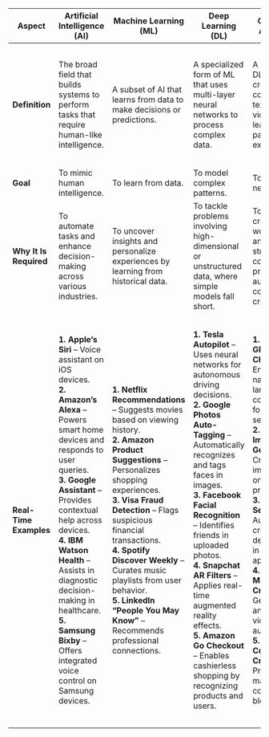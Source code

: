 | Aspect               | Artificial Intelligence (AI) | Machine Learning (ML) | Deep Learning (DL) | Generative AI (GenAI) | Agentic AI |
|----------------------|----------------------------|----------------------|--------------------|----------------------|------------|
| **Definition**       | The broad field that builds systems to perform tasks that require human-like intelligence. | A subset of AI that learns from data to make decisions or predictions. | A specialized form of ML that uses multi-layer neural networks to process complex data. | A subset of DL that creates new content (e.g., text, images, video) by learning patterns from existing data. | A branch of AI focused on autonomous planning and action—AI agents that can execute multi-step tasks with minimal human guidance. |
| **Goal**            | To mimic human intelligence. | To learn from data. | To model complex patterns. | To generate new content. | To act independently. |
| **Why It Is Required** | To automate tasks and enhance decision-making across various industries. | To uncover insights and personalize experiences by learning from historical data. | To tackle problems involving high-dimensional or unstructured data, where simple models fall short. | To boost creative workflows and streamline content production by automating content creation. | To manage complex, dynamic workflows and rapidly adapt to changing environments without constant human input. |
| **Real-Time Examples** | **1. Apple’s Siri** – Voice assistant on iOS devices. <br> **2. Amazon’s Alexa** – Powers smart home devices and responds to user queries. <br> **3. Google Assistant** – Provides contextual help across devices. <br> **4. IBM Watson Health** – Assists in diagnostic decision-making in healthcare. <br> **5. Samsung Bixby** – Offers integrated voice control on Samsung devices. | **1. Netflix Recommendations** – Suggests movies based on viewing history. <br> **2. Amazon Product Suggestions** – Personalizes shopping experiences. <br> **3. Visa Fraud Detection** – Flags suspicious financial transactions. <br> **4. Spotify Discover Weekly** – Curates music playlists from user behavior. <br> **5. LinkedIn “People You May Know”** – Recommends professional connections. | **1. Tesla Autopilot** – Uses neural networks for autonomous driving decisions. <br> **2. Google Photos Auto-Tagging** – Automatically recognizes and tags faces in images. <br> **3. Facebook Facial Recognition** – Identifies friends in uploaded photos. <br> **4. Snapchat AR Filters** – Applies real-time augmented reality effects. <br> **5. Amazon Go Checkout** – Enables cashierless shopping by recognizing products and users. | **1. OpenAI’s GPT‑4 Chatbots** – Engages in natural language conversations for customer service. <br> **2. DALL‑E Image Generation** – Creates images based on textual prompts. <br> **3. Adobe Sensei** – Automates creative design tasks in Adobe applications. <br> **4. Runway ML Video Creation** – Generates and edits video content automatically. <br> **5. Copy.ai Content Creation** – Produces marketing copy and blog posts. | **1. OpenAI Operator** – Demonstrates autonomous web browsing and task execution. <br> **2. Microsoft Copilot Agents** – Integrates with Office apps to perform tasks on behalf of users. <br> **3. Google Project Astra** – Experimental virtual assistant that can plan and act autonomously. <br> **4. Google Project Mariner** – Controls browser tasks through autonomous decision-making. <br> **5. Salesforce Agentforce** – Uses digital agents to optimize customer support and sales processes. |
